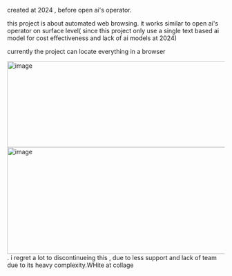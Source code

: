 created at 2024 , before open ai's operator.

this project is about automated web browsing. it works similar to open ai's operator on surface level( since this project only use a single text based ai model for cost effectiveness and lack of ai models at 2024) 

currently the project can locate everything in a browser

<img width="854" height="199" alt="image" src="https://github.com/user-attachments/assets/9890191f-36f5-48c2-a9d4-323b8cf3efcf" />
<img width="688" height="247" alt="image" src="https://github.com/user-attachments/assets/51b250cb-012d-444a-98d7-06f735863619" />
.
i regret a lot to discontinueing this , due to less support and lack of team due to its heavy complexity.WHite at collage

